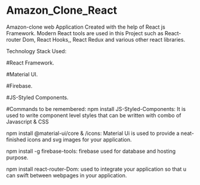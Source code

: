 # Amazon_Clone_React
Amazon-clone web Application Created with the help of  React js Framework. Modern React tools are used in this Project such as React-router Dom, React Hooks,, React Redux and various other react libraries.

Technology Stack Used:

#React Framework.

#Material UI.

#Firebase.

#JS-Styled Components.

#Commands to be remembered:
 npm install JS-Styled-Components:
 It is used to write component level styles that can be written with combo of Javascript & CSS
 
 npm install @material-ui/core  & /icons:
 Material Ui is used to provide a neat-finished icons and svg images for your application. 
  
 npm install -g firebase-tools:
 firebase used for database and hosting purpose.
 
 npm install react-router-Dom:
 used to integrate your application so that u can swift between webpages in your application.
